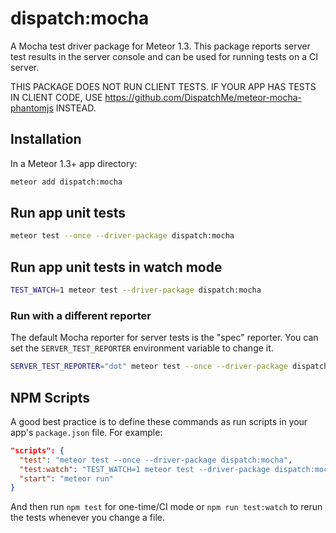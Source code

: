 # dispatch:mocha

A Mocha test driver package for Meteor 1.3. This package reports server test results in the server console and can be used for running tests on a CI server.

THIS PACKAGE DOES NOT RUN CLIENT TESTS. IF YOUR APP HAS TESTS IN CLIENT CODE, USE https://github.com/DispatchMe/meteor-mocha-phantomjs INSTEAD.

## Installation

In a Meteor 1.3+ app directory:

```bash
meteor add dispatch:mocha
```

## Run app unit tests

```bash
meteor test --once --driver-package dispatch:mocha
```

## Run app unit tests in watch mode

```bash
TEST_WATCH=1 meteor test --driver-package dispatch:mocha
```

### Run with a different reporter

The default Mocha reporter for server tests is the "spec" reporter. You can set the `SERVER_TEST_REPORTER` environment variable to change it.

```bash
SERVER_TEST_REPORTER="dot" meteor test --once --driver-package dispatch:mocha
```

## NPM Scripts

A good best practice is to define these commands as run scripts in your app's `package.json` file. For example:

```json
"scripts": {
  "test": "meteor test --once --driver-package dispatch:mocha",
  "test:watch": "TEST_WATCH=1 meteor test --driver-package dispatch:mocha",
  "start": "meteor run"
}
```

And then run `npm test` for one-time/CI mode or `npm run test:watch` to rerun the tests whenever you change a file.
